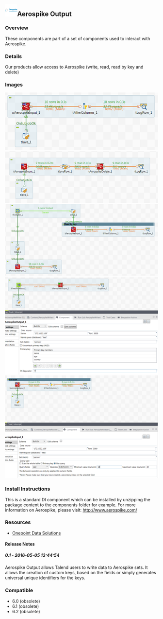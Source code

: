## <img src='./logo.jpg' width='40' height='40'>Aerospike Output

### Overview
These components are part of a set of components used to interact with Aerospike.
### Details
Our products allow access to Aerospike (write, read, read by key and delete)
### Images
<a href='./screenshots/v_0.1__9.jpg'><img src='./screenshots/v_0.1__9.jpg' ></a>
<a href='./screenshots/v_0.1__8.jpg'><img src='./screenshots/v_0.1__8.jpg' ></a>
<a href='./screenshots/v_0.1__7.jpg'><img src='./screenshots/v_0.1__7.jpg' ></a>
<a href='./screenshots/v_0.1__6.jpg'><img src='./screenshots/v_0.1__6.jpg' ></a>
<a href='./screenshots/v_0.1__10.jpg'><img src='./screenshots/v_0.1__10.jpg' ></a>


### Install Instructions
This is a standard DI component which can be installed by unzipping the package content to the components folder for example. For more information on Aerospike, please visit: http://www.aerospike.com/
### Resources
 * <a href=http://www.onepointltd.com/talend-data-solutions/talend-data-integration/>Onepoint Data Solutions</a>

#### Release Notes

##### 0.1 - 2016-05-05 13:44:54
Aerospike Output allows Talend users to write data to Aerospike sets. It allows the creation of custom keys, based on the fields or simply generates universal unique identifiers for the keys.
### Compatible
 -  6.0 (obsolete)
 -   6.1 (obsolete)
 -   6.2 (obsolete)